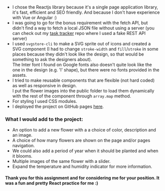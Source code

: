 - I chose the Reactjs library because it's a single page application library, it's fast, efficient and SEO friendly. And because I don't have experience with Vue or Angular :)
- I was going to go for the bonus requirement with the fetch API, but didn't find a way to fetch a local JSON file without using a server (you can check out my [task tracker](https://github.com/mg-bizarre/task-tracker) repo where I used a fake REST API server)
- I used `svgstore-cli` to make a SVG sprite out of icons and created a SVG component (I had to change `stroke-width` and `fill`/`stroke` in some places because they didn't look like the design, so that would be something to ask the designers about).  
  The Inter font I found on Google fonts also doesn't quite look like the one in the design (e.g. 'l' shape), but there were no fonts provided in the assets.
- I tried to make reusable components that are flexible (not hard coded) as well as responsive in design.  
  I put the flower images into the public folder to load them dynamically with the rest of the component through `array.map` method.
- For styling I used CSS modules.
- I deployed the project on GitHub pages [here](https://mg-bizarre.github.io/herbarium/).

### What I would add to the project:

- An option to add a new flower with a a choice of color, description and an image.
- A choice of how many flowers are shown on the page and/or pages navigation.
- We could also add a period of year when it should be planted and when it blooms.
- Multiple images of the same flower with a slider.
- Expand the temperature and humidity indicator for more information.

#### Thank you for this assignment and for considering me for your position. It was a fun and pretty React practice for me :)
